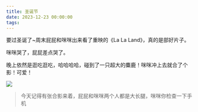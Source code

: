```yaml
---
title: 圣诞节
date: 2023-12-23 00:00:00
tags:
---
```


要过圣诞了~周末屁屁和咪咪出来看了重映的《La La Land》，真的是部好片子。

咪咪哭了，屁屁差点哭了。

晚上依然是逛吃逛吃，哈哈哈哈，碰到了一只超大的麋鹿！咪咪冲上去就合了个影！可爱！

![](/images/20231223_001.jpg)

> 今天记得有张合影来着，屁屁和咪咪两个人都是大长腿，咪咪你检查一下手机